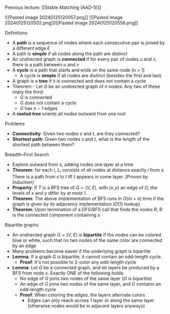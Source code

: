 Previous lecture: [[Stable Matching (AAD-5)]]


![[Pasted image 20240125120057.png]]
![[Pasted image 20240125120502.png]]![[Pasted image 20240125120556.png]]

Definitions
- A **path** is a sequence of nodes where each consecutive pair is joined by a different edge $E$
- A path is **simple** if all nodes along the path are distinct
- An undirected graph is **connected** if for every pair of nodes $u$ and $v$, there is a path between $u$ and $v$
- A **cycle** is a path that starts and ends on the same node (n > 1)
	- A cycle is **simple** if all nodes are distinct (besides the first and last)
- A graph is a **tree** if it is connected and does not contain a cycle
- Theorem - Let $G$ be an undirected graph of $n$ nodes: Any two of these imply the third:
	- $G$ is connected
	- $G$ does not contain a cycle
	- $G$ has $n-1$ edges
- A **rooted tree** orients all nodes outward from one root

Problems
- **Connectivity**: Given two nodes $s$ and $t$, are they connected?
- **Shortest path**: Given two nodes $s$ and $t$, what is the length of the shortest path between them?

Breadth-First Search
- Explore outward from $s$, adding nodes one layer at a time
- **Theorem:** for each $i$, $L_i$ consists of all nodes at distance exactly $i$ from $s$. There is a path from $s$ to $t$ iff $t$ appears in some layer. *\[Proven by Induction]*
- **Property**: If $T$ is a BFS tree of $G = (V, E)$, with $(x, y)$ an edge of $G$, the levels of $x$ and $y$ differ by at most 1.
- **Theorem**: The above implementation of BFS runs in $O(m + n)$ time if the graph is given by its adjacency implementation ($O(1)$ lookup)
- **Theorem**: Upon termination of a DFS/BFS call that finds the nodes $R$, $R$ is the connected component containing $s$

Bipartite graphs
- An undirected graph $G = (V, E)$ is **bipartite** if the nodes can be colored blue or white, such that no two nodes of the same color are connected by an edge
- Many problems become easier if the underlying graph is bipartite
- **Lemma**: If a graph $G$ is bipartite, it cannot contain an odd-length cycle.
	- **Proof**: It's not possible to 2-color any odd-length cycle
- **Lemma**: Let $G$ be a connected graph, and let layers be produced by a BFS from node $s$. Exactly ONE of the following holds:
	- No edge of $G$ joins two nodes of the same layer ($G$ is bipartite)
	- An edge of $G$ joins two nodes of the same layer, and $G$ contains an odd-length cycle
	- **Proof**: When coloring the edges, the layers alternate colors
		- Edges can only reach across 1 layer or along the same layer (otherwise nodes would be in adjacent layers anyways)